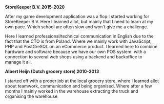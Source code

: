 **StoreKeeper B.V. 2015-2020**

After my game development application was a flop I started working for StoreKeeper B.V.
Here I learned allot, but mainly that I need to learn at my own pace. 
Which school are often slow and won't give me a challenge. 

Here I learned professional/technical communication in English due to the fact that the CTO is from Poland.
Where we mainly work with JavaScript, PHP and PostGreSQL on an eCommerce product.
I learned here to combine hardware and software because we have our own POS system. 
with a connection to several web shops using a backend and backoffice to manage it all.

**Albert Heijn (Dutch grocery store) 2010-2013**

I started off with a proper job at the local grocery store,
where I learned allot about teamwork, communication and being organised.
Where after a few months I mainly worked in the warehouse extracting the truck and organising the warehouse.
